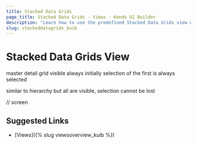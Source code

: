 ```yaml
---
title: Stacked Data Grids
page_title: Stacked Data Grids - Views - Kendo UI Builder
description: "Learn how to use the predefined Stacked Data Grids view which is provided by the Kendo UI Builder tool for creating and managing Angular and AngularJS-based web applications."
slug: stackeddatagrids_kuib
---
```


# Stacked Data Grids View

master detail grid
visible always initially
selection of the first is always selected

similar to hierarchy but all are visible, selection cannot be lost

// screen

## Suggested Links

* [Views]({% slug viewsoverview_kuib %})
